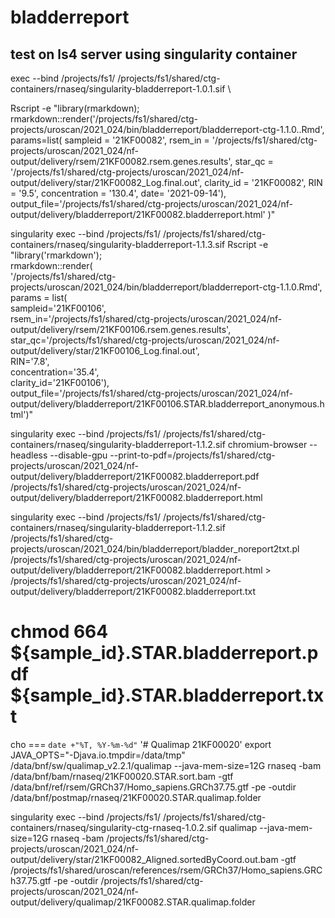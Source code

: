 # bladderreport

## test on ls4  server using singularity container
exec --bind /projects/fs1/ /projects/fs1/shared/ctg-containers/rnaseq/singularity-bladderreport-1.0.1.sif \

Rscript -e "library(rmarkdown); rmarkdown::render('/projects/fs1/shared/ctg-projects/uroscan/2021_024/bin/bladderreport/bladderreport-ctg-1.1.0..Rmd', params=list( sampleid = '21KF00082',  rsem_in = '/projects/fs1/shared/ctg-projects/uroscan/2021_024/nf-output/delivery/rsem/21KF00082.rsem.genes.results', star_qc = '/projects/fs1/shared/ctg-projects/uroscan/2021_024/nf-output/delivery/star/21KF00082_Log.final.out', clarity_id = '21KF00082', RIN = '9.5', concentration = '130.4', date= '2021-09-14'), output_file='/projects/fs1/shared/ctg-projects/uroscan/2021_024/nf-output/delivery/bladderreport/21KF00082.bladderreport.html' )"


singularity exec --bind /projects/fs1/ /projects/fs1/shared/ctg-containers/rnaseq/singularity-bladderreport-1.1.3.sif Rscript -e "library('rmarkdown'); \
  rmarkdown::render( \
    '/projects/fs1/shared/ctg-projects/uroscan/2021_024/bin/bladderreport/bladderreport-ctg-1.1.0.Rmd',  \
    params = list(   \
      sampleid='21KF00106', \
      rsem_in='/projects/fs1/shared/ctg-projects/uroscan/2021_024/nf-output/delivery/rsem/21KF00106.rsem.genes.results', \
      star_qc='/projects/fs1/shared/ctg-projects/uroscan/2021_024/nf-output/delivery/star/21KF00106_Log.final.out', \
      RIN='7.8', \
      concentration='35.4', \
      clarity_id='21KF00106'),  \
      output_file='/projects/fs1/shared/ctg-projects/uroscan/2021_024/nf-output/delivery/bladderreport/21KF00106.STAR.bladderreport_anonymous.html')"


singularity exec --bind /projects/fs1/ /projects/fs1/shared/ctg-containers/rnaseq/singularity-bladderreport-1.1.2.sif chromium-browser --headless --disable-gpu --print-to-pdf=/projects/fs1/shared/ctg-projects/uroscan/2021_024/nf-output/delivery/bladderreport/21KF00082.bladderreport.pdf /projects/fs1/shared/ctg-projects/uroscan/2021_024/nf-output/delivery/bladderreport/21KF00082.bladderreport.html

singularity exec --bind /projects/fs1/ /projects/fs1/shared/ctg-containers/rnaseq/singularity-bladderreport-1.1.2.sif /projects/fs1/shared/ctg-projects/uroscan/2021_024/bin/bladderreport/bladder_noreport2txt.pl /projects/fs1/shared/ctg-projects/uroscan/2021_024/nf-output/delivery/bladderreport/21KF00082.bladderreport.html > /projects/fs1/shared/ctg-projects/uroscan/2021_024/nf-output/delivery/bladderreport/21KF00082.bladderreport.txt

#    chmod 664 ${sample_id}.STAR.bladderreport.pdf ${sample_id}.STAR.bladderreport.txt


cho === `date +"%T, %Y-%m-%d"` '# Qualimap 21KF00020'
export JAVA_OPTS="-Djava.io.tmpdir=/data/tmp"
/data/bnf/sw/qualimap_v2.2.1/qualimap --java-mem-size=12G rnaseq -bam /data/bnf/bam/rnaseq/21KF00020.STAR.sort.bam -gtf /data/bnf/ref/rsem/GRCh37/Homo_sapiens.GRCh37.75.gtf -pe -outdir /data/bnf/postmap/rnaseq/21KF00020.STAR.qualimap.folder

singularity exec --bind /projects/fs1/ /projects/fs1/shared/ctg-containers/rnaseq/singularity-ctg-rnaseq-1.0.2.sif qualimap --java-mem-size=12G rnaseq -bam /projects/fs1/shared/ctg-projects/uroscan/2021_024/nf-output/delivery/star/21KF00082_Aligned.sortedByCoord.out.bam -gtf /projects/fs1/shared/uroscan/references/rsem/GRCh37/Homo_sapiens.GRCh37.75.gtf -pe -outdir /projects/fs1/shared/ctg-projects/uroscan/2021_024/nf-output/delivery/qualimap/21KF00082.STAR.qualimap.folder
